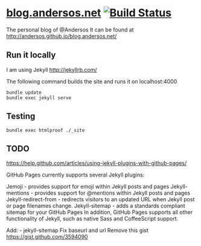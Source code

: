 # [blog.andersos.net](http://blog.andersos.net/) [![Build Status](https://travis-ci.org/Andersos/blog.andersos.net.svg)](https://travis-ci.org/Andersos/blog.andersos.net)

The personal blog of @Andersos
It can be found at http://andersos.github.io/blog.andersos.net/

## Run it locally

I am using Jekyll http://jekyllrb.com/

The following command builds the site and runs it on localhost:4000

```shell
bundle update
bundle exec jekyll serve
```

## Testing
```shell
bundle exec htmlproof ./_site
```

## TODO
https://help.github.com/articles/using-jekyll-plugins-with-github-pages/

GitHub Pages currently supports several Jekyll plugins:

Jemoji - provides support for emoji within Jekyll posts and pages
Jekyll-mentions - provides support for @mentions within Jekyll posts and pages
Jekyll-redirect-from - redirects visitors to an updated URL when Jekyll post or page filenames change.
Jekyll-sitemap - adds a standards compliant sitemap for your GitHub Pages
In addition, GitHub Pages supports all other functionality of Jekyll, such as native Sass and CoffeeScript support.

Add:   - jekyll-sitemap
Fix baseurl and url
Remove this gist https://gist.github.com/3594090
